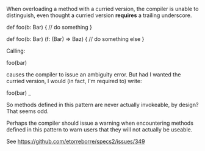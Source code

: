 When overloading a method with a curried version, the compiler is unable to distinguish, even thought a curried version **requires** a trailing underscore.

def foo(b: Bar) {
  // do something
}

def foo(b: Bar) (f: (Bar) => Baz) {
  // do something else
}

Calling:

foo(bar)

causes the compiler to issue an ambiguity error. But had I wanted the curried version, I would (in fact, I'm required to) write:

foo(bar) _

So methods defined in this pattern are never actually invokeable, by design?
That seems odd.

Perhaps the compiler should issue a warning when encountering methods defined in this pattern to warn users that they will not actually be useable.

See https://github.com/etorreborre/specs2/issues/349
